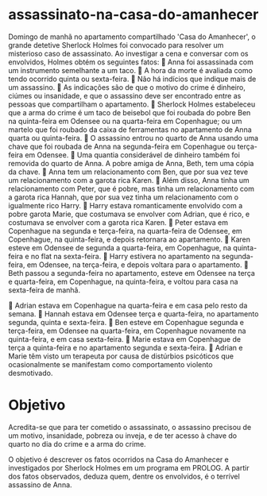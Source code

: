 # assassinato-na-casa-do-amanhecer

Domingo de manhã no apartamento compartilhado 'Casa do Amanhecer', o grande detetive Sherlock Holmes foi convocado para resolver um misterioso caso de assassinato. Ao investigar a cena e conversar com os envolvidos, Holmes obtém os seguintes fatos:
	Anna foi assassinada com um instrumento semelhante a um taco.
	A hora da morte é avaliada como tendo ocorrido quinta ou sexta-feira.
	Não há indícios que indique mais de um assassino.
	As indicações são de que o motivo do crime é dinheiro, ciúmes ou insanidade, e que o assassino deve ser encontrado entre as pessoas que compartilham o apartamento.
	Sherlock Holmes estabeleceu que a arma do crime é um taco de beisebol que foi roubada do pobre Ben na quinta-feira em Odensee ou na quarta-feira em Copenhague; ou um martelo que foi roubado da caixa de ferramentas no apartamento de Anna quarta ou quinta-feira.
	O assassino entrou no quarto de Anna usando uma chave que foi roubada de Anna na segunda-feira em Copenhague ou terça-feira em Odensee.
	Uma quantia considerável de dinheiro também foi removida do quarto de Anna. A pobre amiga de Anna, Beth, tem uma cópia da chave.
	Anna tem um relacionamento com Ben, que por sua vez teve um relacionamento com a garota rica Karen.
	Além disso, Anna tinha um relacionamento com Peter, que é pobre, mas tinha um relacionamento com a garota rica Hannah, que por sua vez tinha um relacionamento com o igualmente rico Harry.
	Harry estava romanticamente envolvido com a pobre garota Marie, que costumava se envolver com Adrian, que é rico, e costumava se envolver com a garota rica Karen.
	Peter estava em Copenhague na segunda e terça-feira, na quarta-feira de Odensee, em Copenhague, na quinta-feira, e depois retornara ao apartamento.
	Karen esteve em Odensee de segunda a quarta-feira, em Copenhague, na quinta-feira e no flat na sexta-feira.
	Harry estivera no apartamento na segunda-feira, em Odensee, na terça-feira, e depois voltara para o apartamento.
	Beth passou a segunda-feira no apartamento, esteve em Odensee na terça e quarta-feira, em Copenhague, na quinta-feira, e voltou para casa na sexta-feira de manhã.
 
	Adrian estava em Copenhague na quarta-feira e em casa pelo resto da semana.
	Hannah estava em Odensee terça e quarta-feira, no apartamento segunda, quinta e sexta-feira.
	Ben esteve em Copenhague segunda e terça-feira, em Odensee na quarta-feira, em Copenhague novamente na quinta-feira, e em casa sexta-feira.
	Marie estava em Copenhague de terça a quinta-feira e no apartamento segunda e sexta-feira.
	Adrian e Marie têm visto um terapeuta por causa de distúrbios psicóticos que ocasionalmente se manifestam como comportamento violento desmotivado.


# Objetivo
Acredita-se que para ter cometido o assassinato, o assassino precisou de um motivo, insanidade, pobreza ou inveja, e de ter acesso à chave do quarto no dia do crime e a arma do crime.

O objetivo é descrever os fatos ocorridos na Casa do Amanhecer e investigados por Sherlock Holmes em um programa em PROLOG. A partir dos fatos observados, deduza quem, dentre os envolvidos, é o terrível assassino de Anna.

